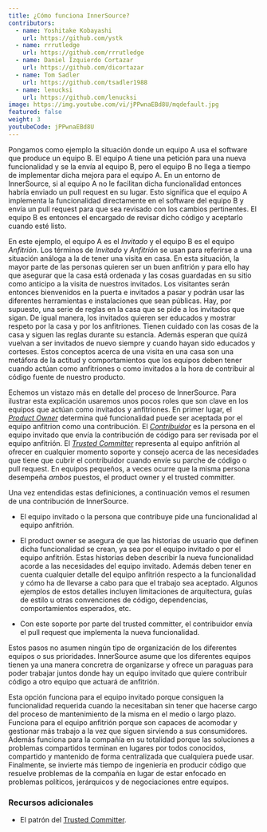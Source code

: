 ```yaml
---
title: ¿Cómo funciona InnerSource?
contributors:
  - name: Yoshitake Kobayashi
    url: https://github.com/ystk
  - name: rrrutledge
    url: https://github.com/rrrutledge
  - name: Daniel Izquierdo Cortazar
    url: https://github.com/dicortazar
  - name: Tom Sadler
    url: https://github.com/tsadler1988
  - name: lenucksi
    url: https://github.com/lenucksi
image: https://img.youtube.com/vi/jPPwnaEBd8U/mqdefault.jpg
featured: false
weight: 3
youtubeCode: jPPwnaEBd8U
---
```

<div class="paragraph">
<p>Pongamos como ejemplo la situación donde un equipo A usa el software que produce un equipo B.
El equipo A tiene una petición para una nueva funcionalidad y se la envía al equipo B, pero el equipo B no llega a tiempo de implementar dicha mejora para el equipo A.
En un entorno de InnerSource, si al equipo A no le facilitan dicha funcionalidad entonces habría enviado un pull request en su lugar.
Esto significa que el equipo A implementa la funcionalidad directamente en el software del equipo B y envía un pull request para que sea revisado con los cambios pertinentes.
El equipo B es entonces el encargado de revisar dicho código y aceptarlo cuando esté listo.</p>
</div>
<div class="paragraph">
<p>En este ejemplo, el equipo A es el <em>Invitado</em> y el equipo B es el equipo <em>Anfitrión</em>.
Los términos de <em>Invitado</em> y <em>Anfitrión</em> se usan para referirse a una situación análoga a la de tener una visita en casa.
En esta situación, la mayor parte de las personas quieren ser un buen anfitrión y para ello hay que asegurar que la casa está ordenada y las cosas guardadas en su sitio como anticipo a la visita de nuestros invitados. Los visitantes serán entonces bienvenidos en la puerta e invitados a pasar y podrán usar las diferentes herramientas e instalaciones que sean públicas.
Hay, por supuesto, una serie de reglas en la casa que se pide a los invitados que sigan.
De igual manera, los invitados quieren ser educados y mostrar respeto por la casa y por los anfitriones. Tienen cuidado con las cosas de la casa y siguen las reglas durante su estancia. Además esperan que quizá vuelvan a ser invitados de nuevo siempre y cuando hayan sido educados y corteses.
Estos conceptos acerca de una visita en una casa son una metáfora de la actitud  y comportamientos que los equipos deben tener cuando actúan como anfitriones o como invitados a la hora de contribuir al código fuente de nuestro producto.</p>
</div>
<div class="paragraph">
<p>Echemos un vistazo más en detalle del proceso de InnerSource.
Para ilustrar esta explicación usaremos unos pocos roles que son clave en los equipos que actúan como invitados y anfitriones.
En primer lugar, el <a href="https://innersourcecommons.org/learn/learning-path/product-owner"><em>Product Owner</em></a> determina qué funcionalidad puede ser aceptada por el equipo anfitrion como una contribución.
El <a href="https://innersourcecommons.org/learn/learning-path/contributor"><em>Contribuidor</em></a> es la persona en el equipo invitado que envía la contribución de código para ser revisada por el equipo anfitrión.
El <a href="https://innersourcecommons.org/learn/learning-path/trusted-committer"><em>Trusted Committer</em></a> representa al equipo anfitrión al ofrecer en cualquier momento soporte y consejo acerca de las necesidades que tiene que cubrir el contribuidor cuando envíe su parche de código o pull request.
En equipos pequeños, a veces ocurre que la misma persona desempeña <em>ambos</em> puestos, el product owner y el trusted committer.</p>
</div>
<div class="paragraph">
<p>Una vez entendidas estas definiciones, a continuación vemos el resumen de una contribución de InnerSource.</p>
</div>
<div class="ulist">
<ul>
<li>
<p>El equipo invitado o la persona que contribuye pide una funcionalidad al equipo anfitrión.</p>
</li>
<li>
<p>El product owner se asegura de que las historias de usuario que definen dicha funcionalidad se crean, ya sea por el equipo invitado o por el equipo anfitrión.
Estas historias deben describir la nueva funcionalidad acorde a las necesidades del equipo invitado.
Además deben tener en cuenta cualquier detalle del equipo anfitrión respecto a la funcionalidad y cómo ha de llevarse a cabo para que el trabajo sea aceptado.
Algunos ejemplos de estos detalles incluyen limitaciones de arquitectura, guías de estilo u otras convenciones de código, dependencias, comportamientos esperados, etc.</p>
</li>
<li>
<p>Con este soporte por parte del trusted committer, el contribuidor envía el pull request que implementa la nueva funcionalidad.</p>
</li>
</ul>
</div>
<div class="paragraph">
<p>Estos pasos no asumen ningún tipo de organización de los diferentes equipos o sus prioridades. InnerSource asume que los diferentes equipos tienen ya una manera concretra de organizarse y ofrece un paraguas para poder trabajar juntos donde hay un equipo invitado que quiere contribuir código a otro equipo que actuará de anfitrión.</p>
</div>
<div class="paragraph">
<p>Esta opción funciona para el equipo invitado porque consiguen la funcionalidad requerida cuando la necesitaban sin tener que hacerse cargo del proceso de mantenimiento de la misma en el medio o largo plazo.
Funciona para el equipo anfitrión porque son capaces de acomodar y gestionar más trabajo a la vez que siguen sirviendo a sus consumidores.
Además funciona para la compañía en su totalidad porque las soluciones a problemas compartidos terminan en lugares por todos conocidos, compartido y mantenido de forma centralizada que cualquiera puede usar.
Finalmente, se invierte más tiempo de ingeniería en producir código que resuelve problemas de la compañía en lugar de estar enfocado en problemas políticos, jerárquicos y de negociaciones entre equipos.</p>
</div>
<div class="sect2">
<h3 id="_recursos_adicionales">Recursos adicionales</h3>
<div class="ulist">
<ul>
<li>
<p>El patrón del <a href="https://github.com/InnerSourceCommons/InnerSourcePatterns/blob/master/patterns/2-structured/trusted-committer.md">Trusted Committer</a>.</p>
</li>
</ul>
</div>
</div>
<!--- This file autogenerated from https://github.com/InnerSourceCommons/InnerSourceLearningPath/blob/main/scripts -->